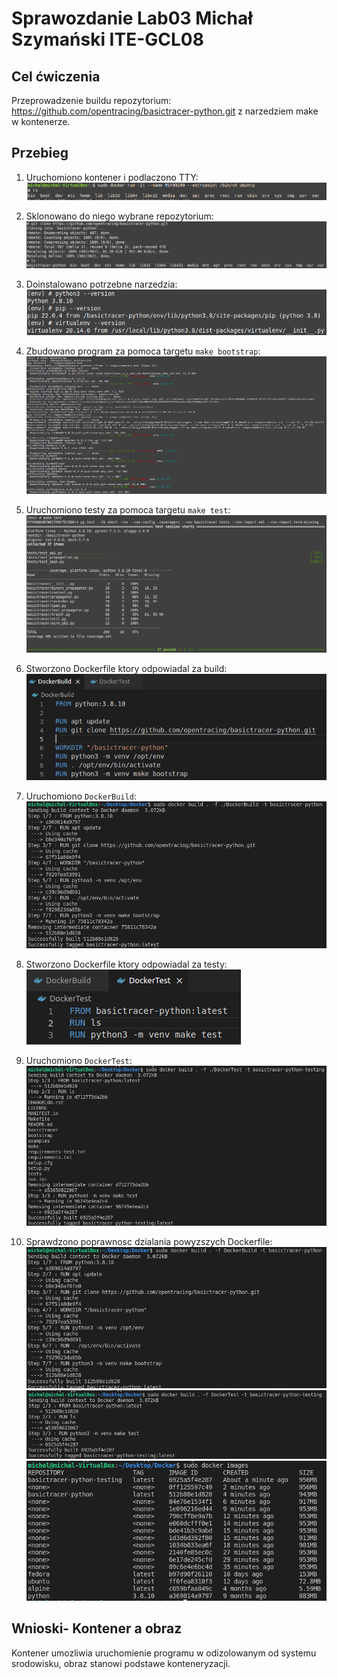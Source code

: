 # Sprawozdanie Lab03 Michał Szymański ITE-GCL08


## Cel ćwiczenia
Przeprowadzenie buildu repozytorium: https://github.com/opentracing/basictracer-python.git z narzedziem make w kontenerze.


## Przebieg

1. Uruchomiono kontener i podlaczono TTY:
![2](screenshots/2.png)

2. Sklonowano do niego wybrane repozytorium:  
![3](screenshots/3.png)

3. Doinstalowano potrzebne narzedzia:<br/>
![4](screenshots/4.png)

4. Zbudowano program za pomoca targetu ```make bootstrap```:
![5](screenshots/5.1.png)

5. Uruchomiono testy za pomoca targetu ```make test```:
![6](screenshots/5.png)

6. Stworzono Dockerfile ktory odpowiadal za build:
![7](screenshots/6.PNG)

7. Uruchomiono ```DockerBuild```:
![8](screenshots/7.PNG)

8. Stworzono Dockerfile ktory odpowiadal za testy:
![9](screenshots/8.PNG)

9. Uruchomiono ```DockerTest```:
![10](screenshots/9.PNG)

10. Sprawdzono poprawnosc dzialania powyzszych Dockerfile:
![11](screenshots/10.PNG)
![12](screenshots/11.PNG)
![13](screenshots/12.PNG)


## Wnioski- Kontener a obraz
Kontener umozliwia uruchomienie programu w odizolowanym od systemu srodowisku, obraz stanowi podstawe konteneryzacji.
